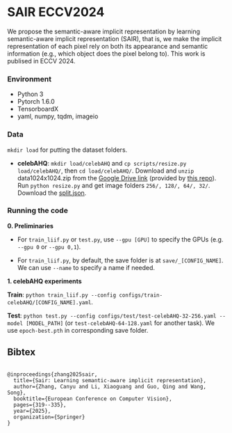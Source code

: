 # SAIR ECCV2024
We propose the semantic-aware implicit representation by learning semantic-aware implicit representation (SAIR), that is, we make the implicit representation of each pixel rely on both its appearance and semantic information (e.g., which object does the pixel belong to). This work is publised in ECCV 2024.

### Environment
- Python 3
- Pytorch 1.6.0
- TensorboardX
- yaml, numpy, tqdm, imageio


### Data

`mkdir load` for putting the dataset folders.

- **celebAHQ**: `mkdir load/celebAHQ` and `cp scripts/resize.py load/celebAHQ/`, then `cd load/celebAHQ/`. Download and `unzip` data1024x1024.zip from the [Google Drive link](https://drive.google.com/drive/folders/11Vz0fqHS2rXDb5pprgTjpD7S2BAJhi1P?usp=sharing) (provided by [this repo](github.com/suvojit-0x55aa/celebA-HQ-dataset-download)). Run `python resize.py` and get image folders `256/, 128/, 64/, 32/`. Download the [split.json](https://www.dropbox.com/s/2qeijojdjzvp3b9/split.json?dl=0).

### Running the code

**0. Preliminaries**

- For `train_liif.py` or `test.py`, use `--gpu [GPU]` to specify the GPUs (e.g. `--gpu 0` or `--gpu 0,1`).

- For `train_liif.py`, by default, the save folder is at `save/_[CONFIG_NAME]`. We can use `--name` to specify a name if needed.


**1. celebAHQ experiments**

**Train**: `python train_liif.py --config configs/train-celebAHQ/[CONFIG_NAME].yaml`.

**Test**: `python test.py --config configs/test/test-celebAHQ-32-256.yaml --model [MODEL_PATH]` (or `test-celebAHQ-64-128.yaml` for another task). We use `epoch-best.pth` in corresponding save folder.

## Bibtex

```

@inproceedings{zhang2025sair,
  title={Sair: Learning semantic-aware implicit representation},
  author={Zhang, Canyu and Li, Xiaoguang and Guo, Qing and Wang, Song},
  booktitle={European Conference on Computer Vision},
  pages={319--335},
  year={2025},
  organization={Springer}
}

```
